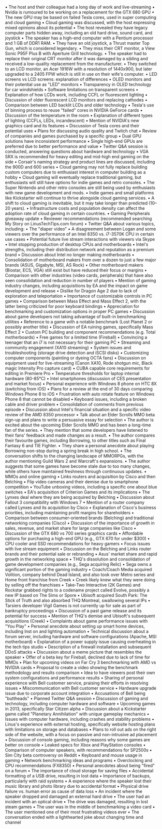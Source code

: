 • The host and their colleague had a long day of work and live-streaming
• Nvidia is rumoured to be working on a replacement for the GTX 680 GPU
• The new GPU may be based on failed Tesla cores, used in super computing and cloud gaming
• Cloud gaming was discussed, with the host expressing mixed opinions about its potential
• The host revealed they have legacy computer parts hidden away, including an old hard drive, sound card, and joystick
• The speaker has a high-end computer with a Pentium processor and 1 GB of DDR1 RAM.
• They have an old joystick, a Thrust master Top Gun, which is considered legendary.
• They miss their CRT monitor, a View Sonic P95F Plus B with Aperture Grill technology.
• The speaker had to replace their original CRT monitor after it was damaged by a sibling and received a low-quality replacement from the manufacturer.
• They switched to an LCD monitor, an Acer 1916W with a resolution of 1440x900, but later upgraded to a 2405 FPW which is still in use on their wife's computer.
• LED screens vs LCD screens: explanation of differences
• OLED monitors and their potential use as "LED" monitors
• Transparency in OLED technology for car windshields
• Software limitations on transparent screens
• Explanation of how LCDs work, including CCFL or fluorescent lighting
• Discussion of older fluorescent LCD monitors and replacing cathodes
• Comparison between LED backlit LCDs and older technology
• Tesla's use of binning process to reuse "failed" cores in NVIDIA GeForce cards
• Discussion of the temperature in the room
• Explanation of different types of lighting (CCFLs, LEDs, incandescent)
• Mention of NVIDIA's new graphics card and its features
• Discussion of Tesla cores and their potential uses
• Plans for discussing audio quality and Twitch chat
• Review of companies and games purchased by a specific group
• Dual GPU solutions have inconsistent performance
• Single high-end GPUs are preferred due to better performance and value
• Twitter Q&A session is conducted, answering questions about hardware and technology
• VGA SRX is recommended for heavy editing and mid-high end gaming on the side
• Corsair's naming strategy and product lines are discussed, including the 900D and 600 series
• Cloud gaming may not fully replace building custom computers due to enthusiast interest in computer building as a hobby
• Cloud gaming will eventually replace traditional gaming, but enthusiasts will still have options for indie games and retro consoles.
• The Super Nintendo and other retro consoles are still being used by enthusiasts with new game development and mods.
• Indie games and small platforms like Kickstarter will continue to thrive alongside cloud gaming services.
• A shift to cloud gaming is inevitable, but it may take longer than predicted (10–20 years).
• Infrastructure costs and population density can affect the adoption rate of cloud gaming in certain countries.
• Gaming Peripherals giveaway update
• Reviewer recommendations (recommended searching My Story on LinusTechTips.com forum)
• Twitter Q&A about various topics, including:
  • The "diaper video"
  • A disagreement between Logan and some viewers over the performance of an Intel 8350 vs. i7-3570K CPU in certain use cases
  • Potential future live stream interactions with viewers via Skype
• Intel stopping production of desktop CPUs and motherboards
• Intel's strengths, including their distribution network and reputation as a premium brand
• Discussion about Intel no longer making motherboards
• Consolidation of motherboard makers from over a dozen to just a few major brands (ASUS, Gigabyte, MSI, AS Rock)
• Other motherboard makers (Biostar, ECS, VGA) still exist but have reduced their focus or margins
• Comparison with other industries (video cards, peripherals) that have also seen consolidation and reduction in number of players
• Mention of gaming industry changes, including acquisitions by EA and the impact on game development and release
• Dislike for Dragon Age 2 due to lack of exploration and teleportation
• Importance of customizable controls in PC games
• Comparison between Mass Effect and Mass Effect 2, with the latter being criticized for poor keyboard bindings
• Appreciation for benchmarking and customization options in proper PC games
• Discussion about game developers not taking advantage of built-in benchmarking utilities
• Reference to a game with a notable benchmark (Lost Planet 2 or possibly another title)
• Discussion of EA ruining games, specifically Mass Effect 2
• Custom PC building and component recommendations (e.g. Total motherboards)
• Free games for a limited time (Fireball)
• Convincing a teenager that an i7 is not necessary for their gaming PC
• Streaming and community engagement (XA10 streaming)
• System issues and troubleshooting (storage drive detection and iSCSI disks)
• Customizing computer components (painting or dyeing OCTA fans)
• Discussion on equipment used for live-streaming (Canon XA10, Rode shotgun mic, Black magic Intensity Pro capture card)
• CUBA capable core requirements for editing in Premiere Pro
• Temperature thresholds for laptop internal hardware (80-85°C)
• Intel smartphones (discussion of CES presentation and market focus)
• Personal experience with Windows 8 phone on HTC 8X (switching from iOS)
• Plans for a review at the end of 30 days comparing Windows Phone 8 to iOS
• Frustration with auto rotate feature on Windows Phone 8 that cannot be disabled
• Keyboard issues, including a broken cable and driver problem
• Consolidation of comments from previous episode
• Discussion about Intel's financial situation and a specific video review of the AMD 8350 processor
• Talk about an Elder Scrolls MMO beta sign-up and plans to write a persuasive essay for selection
• The author is excited about the upcoming Elder Scrolls MMO and has been a long-time fan of the series.
• They mention that some developers have listened to their fans' feedback and made changes as a result.
• The author compares their favourite games, including Borrowing, to other titles such as Final Fantasy 6 and TIE Fighter.
• They share a personal anecdote about playing Borrowing non-stop during a spring break in high school.
• The conversation shifts to the changing landscape of MMORPGs, with the author mentioning Guild Wars 2 and Warcraft's expansions.
• The author suggests that some games have become stale due to too many changes, while others have maintained freshness through continuous updates.
• MMOs and online gaming
• Links routers and acquisition by Cisco and then Belching
• Flip video cameras and their demise due to smartphone competition
• YouTube unboxing videos, including a specific one about blue switches
• EA's acquisition of Criterion Games and its implications
• The Lynxes deal where they are being acquired by Belching
• Discussion about Fallout 3 compatibility with Windows 7
• Mention of a router company called Lynxes and its acquisition by Cisco
• Explanation of Cisco's business priorities, including maintaining profit margins for shareholders
• Comparison between consumer-oriented brands (Belching) and traditional networking companies (Cisco)
• Discussion of the importance of growth in sales, revenue, and market share for large companies like Cisco
• Discussion of the GTX 680 vs 700 series graphics cards
• Affordable options for purchasing a high-end GPU (e.g., GTX 670 for under $300)
• CPU cooler and SSD recommendations for heavy gamers
• Focus issues with live stream equipment
• Discussion on the Belching and Links router brands and their potential sale or rebranding
• Asus' market share and rapid growth in the networking space
• THQ's dissolution and consolidation of game development companies (e.g., Sega acquiring Relic)
• Sega owns a significant portion of the gaming industry
• Coach/Coach Media acquired Volition, company behind Dead Island, and also took over Metro series and Home front franchise from Creek
• Creek likely knew what they were doing by selling off the franchises
• Take-Two Interactive (2K Games) and Rockstar grabbed rights to a codename project called Evolve, possibly a new IP based on The Sims or Spore
• Ubisoft acquired South Park: The Stick of Truth and also absorbed THQ Montreal, swallowing several IPs
• Tarsiers developer Vigil Games is not currently up for sale as part of bankruptcy proceedings
• Discussion of a past game release and its potential for success
• Mention of THQ's demise and Ubisoft's subsequent acquisitions (Creek)
• Complaints about game performance issues with "You Play"
• Personal anecdote about setting up smart home devices, including Inst on and lighting automation
• Technical discussion about a forum server, including hardware and software configurations (Apache, MSI motherboard)
• Explanation of a power supply issue causing overheating in the tech tips studio
• Description of a firewall installation and subsequent DDoS attacks
• Discussion about a meme picture that resembles the speaker
• Offer of a beta key for Fireball, declined due to lack of time for MMOs
• Plan for upcoming videos on Far Cry 3 benchmarking with AMD vs NVIDIA cards
• Proposal to create a video showing the benchmark methodology and results comparison
• Idea to have viewers post their own system configurations and performance results
• Sharing of personal experience with Bell customer service, praising their efforts in resolving issues
• Miscommunication with Bell customer service
• Hardware upgrade issue due to corporate account integration
• Accusations of Bell being "buttheads"
• Planned Twitter Q&A session
• Discussion of gaming and technology, including computer hardware and software
• Upcoming games in 2013, specifically Star Citizen alpha
• Discussion about a Kickstarter game called "Planetary Annihilation" with unique gameplay mechanics
• Issues with computer hardware, including crashes and stability problems
• Linus's experience with external hosting, specifically website hosting plans with limitations on storage and databases
• Plans to roll out ads on the right side of the website, with a focus on passive and non-intrusive ad placement
• Discussion of console gaming, including reasons why some games are better on console
• Leaked specs for Xbox and PlayStation consoles
• Comparison of computer speakers, with recommendations for SP2500s
• Sim City beta controversy on Reddit
• Keyboard and mouse usage in gaming
• Network benchmarking ideas and programs
• Overclocking and CPU recommendations (FX8350)
• Personal anecdotes about being "fired" on a forum
• The importance of cloud storage for saving files
• Accidental formatting of a USB drive, resulting in lost data
• Importance of backups, particularly with raid systems
• A experience where the speaker lost their music library and photo library due to accidental format
• Physical drive failure vs. human error as cause of data loss
• An incident where the speaker dropped and damaged an external hard drive
• The user had an incident with an optical drive
• The drive was damaged, resulting in lost steam games
• The user was in the middle of benchmarking a video card
• The user mentioned one of their most frustrating videos ever
• The conversation ended with a lighthearted joke about changing time and channel